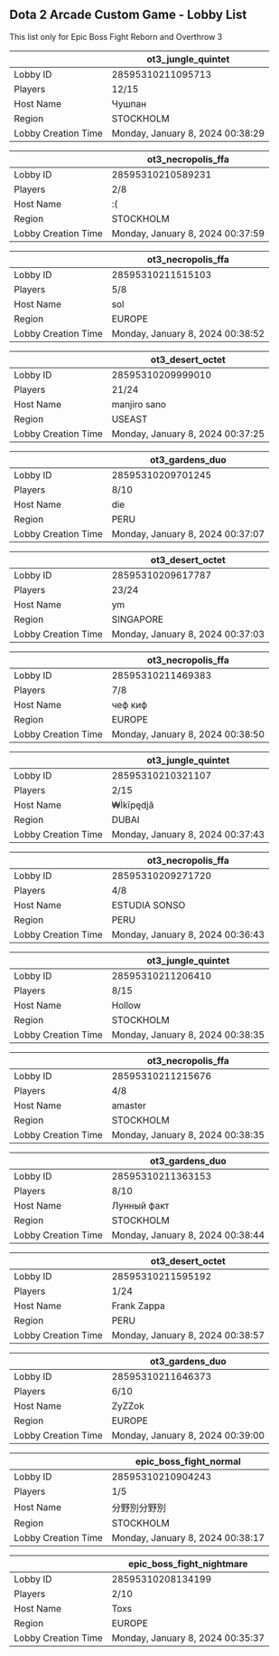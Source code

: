 ## Dota 2 Arcade Custom Game - Lobby List

This list only for Epic Boss Fight Reborn and Overthrow 3

|  | ot3_jungle_quintet |
| ------ | ------ |
| Lobby ID | 28595310211095713 |
| Players | 12/15 |
| Host Name | Чушпан |
| Region | STOCKHOLM |
| Lobby Creation Time | Monday, January 8, 2024 00:38:29 |


|  | ot3_necropolis_ffa |
| ------ | ------ |
| Lobby ID | 28595310210589231 |
| Players | 2/8 |
| Host Name | :( |
| Region | STOCKHOLM |
| Lobby Creation Time | Monday, January 8, 2024 00:37:59 |


|  | ot3_necropolis_ffa |
| ------ | ------ |
| Lobby ID | 28595310211515103 |
| Players | 5/8 |
| Host Name | sol |
| Region | EUROPE |
| Lobby Creation Time | Monday, January 8, 2024 00:38:52 |


|  | ot3_desert_octet |
| ------ | ------ |
| Lobby ID | 28595310209999010 |
| Players | 21/24 |
| Host Name | manjiro sano |
| Region | USEAST |
| Lobby Creation Time | Monday, January 8, 2024 00:37:25 |


|  | ot3_gardens_duo |
| ------ | ------ |
| Lobby ID | 28595310209701245 |
| Players | 8/10 |
| Host Name | die |
| Region | PERU |
| Lobby Creation Time | Monday, January 8, 2024 00:37:07 |


|  | ot3_desert_octet |
| ------ | ------ |
| Lobby ID | 28595310209617787 |
| Players | 23/24 |
| Host Name | ym |
| Region | SINGAPORE |
| Lobby Creation Time | Monday, January 8, 2024 00:37:03 |


|  | ot3_necropolis_ffa |
| ------ | ------ |
| Lobby ID | 28595310211469383 |
| Players | 7/8 |
| Host Name | чеф киф |
| Region | EUROPE |
| Lobby Creation Time | Monday, January 8, 2024 00:38:50 |


|  | ot3_jungle_quintet |
| ------ | ------ |
| Lobby ID | 28595310210321107 |
| Players | 2/15 |
| Host Name | ₩Ìkīpędįã |
| Region | DUBAI |
| Lobby Creation Time | Monday, January 8, 2024 00:37:43 |


|  | ot3_necropolis_ffa |
| ------ | ------ |
| Lobby ID | 28595310209271720 |
| Players | 4/8 |
| Host Name | ESTUDIA SONSO |
| Region | PERU |
| Lobby Creation Time | Monday, January 8, 2024 00:36:43 |


|  | ot3_jungle_quintet |
| ------ | ------ |
| Lobby ID | 28595310211206410 |
| Players | 8/15 |
| Host Name | Hollow |
| Region | STOCKHOLM |
| Lobby Creation Time | Monday, January 8, 2024 00:38:35 |


|  | ot3_necropolis_ffa |
| ------ | ------ |
| Lobby ID | 28595310211215676 |
| Players | 4/8 |
| Host Name | amaster |
| Region | STOCKHOLM |
| Lobby Creation Time | Monday, January 8, 2024 00:38:35 |


|  | ot3_gardens_duo |
| ------ | ------ |
| Lobby ID | 28595310211363153 |
| Players | 8/10 |
| Host Name | Лунный факт |
| Region | STOCKHOLM |
| Lobby Creation Time | Monday, January 8, 2024 00:38:44 |


|  | ot3_desert_octet |
| ------ | ------ |
| Lobby ID | 28595310211595192 |
| Players | 1/24 |
| Host Name | Frank Zappa |
| Region | PERU |
| Lobby Creation Time | Monday, January 8, 2024 00:38:57 |


|  | ot3_gardens_duo |
| ------ | ------ |
| Lobby ID | 28595310211646373 |
| Players | 6/10 |
| Host Name | ZyZZok |
| Region | EUROPE |
| Lobby Creation Time | Monday, January 8, 2024 00:39:00 |


|  | epic_boss_fight_normal |
| ------ | ------ |
| Lobby ID | 28595310210904243 |
| Players | 1/5 |
| Host Name | 分野別分野別 |
| Region | STOCKHOLM |
| Lobby Creation Time | Monday, January 8, 2024 00:38:17 |


|  | epic_boss_fight_nightmare |
| ------ | ------ |
| Lobby ID | 28595310208134199 |
| Players | 2/10 |
| Host Name | Toxs |
| Region | EUROPE |
| Lobby Creation Time | Monday, January 8, 2024 00:35:37 |


